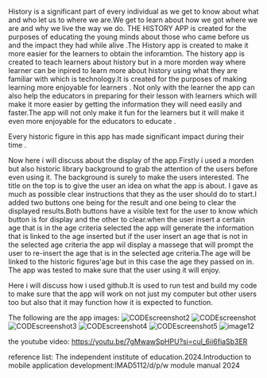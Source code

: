 History is a  significant part of every individual as we get to know about what and who let us to where we are.We get to learn about how we got where we are 
and why we live the way we do. THE HISTORY APP is created for the purposes of educating the young minds about those who came before us and the impact 
they had while alive .The History app is created to make it more easier for the learners to obtain the inforamtion.
The history app is created to teach learners about history but in a more morden way where learner can be inpired to learn more about history using what they
are familiar with which is technology.It is created for the purposes of making learning more enjoyable for learners . Not only with the learner the app 
can also help the educators in preparing for their lesson with learners which will make it more easier by getting the information they will need easily 
and faster.The app will not only make it fun for the learners but it will make it even more enjoyable for the educators to educate .

Every historic figure in this app has made significant impact during their time .

Now here i will discuss about the display of the app.Firstly i used a morden but also historic library background to grab the attention of the users before even 
using it. The background is surely to make the users interested. The title on the top is to give the user an idea on what the app is about. I gave as much as possible
clear instructions that they as the user should do to start.I added two buttons one being for the result and one being  to clear the displayed results.Both buttons have a 
visible text for the user to know which button is for display and the other to clear.when the user insert a certain age that is in the age criteria selected the app 
will generate the information that is linked to the age inserted but if the user insert an age that is not in the selected age criteria the app wil display a massege
that will prompt the user to re-insert the age that is in the selected age criteria.The age will be linked to the historic figures'age but in this case the age they
passed on in. The app was tested to make sure that the user using it will enjoy.

Here i will discuss how i used github.It is used to run test and build my code to make sure that the app will work on not just my computer but other users too but also that 
it may function how it is expected to  function.

The following are the app images:
![CODEscreenshot2](https://github.com/ST1044373BO/historyApp/assets/161457359/95f41e2b-8db4-4bc8-b1ba-a539c883c8fe)
![CODEscreenshot](https://github.com/ST1044373BO/historyApp/assets/161457359/8e9d7dd9-7cef-4307-acc1-cec9b791e52d)
![CODEscreenshot3](https://github.com/ST1044373BO/historyApp/assets/161457359/b7cfe2b1-8118-4718-ac7e-5952507e6b1c)
![CODEscreenshot4](https://github.com/ST1044373BO/historyApp/assets/161457359/2a89a484-3bac-4ec0-8115-2537ef05ec82)
![CODEscreenshot5](https://github.com/ST1044373BO/historyApp/assets/161457359/66f7cc86-683d-430b-9405-82fc56f63faa)
![image12](https://github.com/ST1044373BO/historyApp/assets/161457359/af08d39b-c123-4a14-8570-9eec0d3342b1)


the youtube video:
https://youtu.be/7gMwawSpHPU?si=cuI_6ii6fiaSb3ER

reference list:
The independent institute of education.2024.Introduction to mobile application development:IMAD5112/d/p/w module manual 2024
